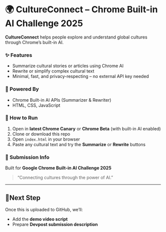 # 🌍 CultureConnect – Chrome Built-in AI Challenge 2025

**CultureConnect** helps people explore and understand global cultures through Chrome’s built-in AI.

### ✨ Features
- Summarize cultural stories or articles using Chrome AI
- Rewrite or simplify complex cultural text
- Minimal, fast, and privacy-respecting – no external API key needed

### 🧠 Powered By
- Chrome Built-in AI APIs (Summarizer & Rewriter)
- HTML, CSS, JavaScript

### 🚀 How to Run
1. Open in **latest Chrome Canary** or **Chrome Beta** (with built-in AI enabled)
2. Clone or download this repo
3. Open `index.html` in your browser
4. Paste any cultural text and try the **Summarize** or **Rewrite** buttons

### 🧩 Submission Info
Built for **Google Chrome Built-in AI Challenge 2025**

> “Connecting cultures through the power of AI.”

---

## 📍Next Step
Once this is uploaded to GitHub, we’ll:
- Add the **demo video script**
- Prepare **Devpost submission description**

